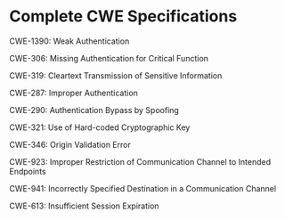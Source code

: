 

# Complete CWE Specifications

CWE-1390: Weak Authentication

CWE-306: Missing Authentication for Critical Function

CWE-319: Cleartext Transmission of Sensitive Information

CWE-287: Improper Authentication

CWE-290: Authentication Bypass by Spoofing

CWE-321: Use of Hard-coded Cryptographic Key

CWE-346: Origin Validation Error

CWE-923: Improper Restriction of Communication Channel to Intended Endpoints

CWE-941: Incorrectly Specified Destination in a Communication Channel

CWE-613: Insufficient Session Expiration